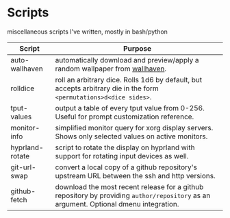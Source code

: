 # Scripts
miscellaneous scripts I've written, mostly in bash/python

| Script | Purpose |
| ------ | ------- |
| auto-wallhaven | automatically download and preview/apply a random wallpaper from [wallhaven](wallhaven.cc). |
| rolldice | roll an arbitrary dice. Rolls 1d6 by default, but accepts arbitrary die in the form `<permutations>d<dice sides>`. |
| tput-values | output a table of every tput value from 0-256. Useful for prompt customization reference. |
| monitor-info | simplified monitor query for xorg display servers. Shows only selected values on active monitors. |
| hyprland-rotate | script to rotate the display on hyprland with support for rotating input devices as well. |
| git-url-swap | convert a local copy of a github repository's upstream URL between the ssh and http versions. |
| github-fetch | download the most recent release for a github repository by providing `author/repository` as an argument. Optional dmenu integration. |
